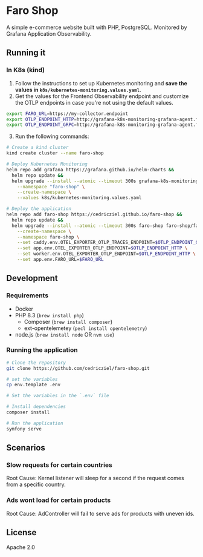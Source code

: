 # Faro Shop

A simple e-commerce website built with PHP, PostgreSQL. 
Monitored by Grafana Application Observability.

## Running it

### In K8s (kind)

1. Follow the instructions to set up Kubernetes monitoring and **save the values
in `k8s/kubernetes-monitoring.values.yaml`**.
2. Get the values for the Frontend Observability endpoint and customize the OTLP
   endpoints in case you're not using the default values.

```bash
export FARO_URL=https://my-collector.endpoint
export OTLP_ENDPOINT_HTTP=http://grafana-k8s-monitoring-grafana-agent.faro-shop.svc.cluster.local:4318
export OTLP_ENDPOINT_GRPC=http://grafana-k8s-monitoring-grafana-agent.faro-shop.svc.cluster.local:4317
```

3. Run the following commands:
```bash
# Create a kind cluster
kind create cluster --name faro-shop

# Deploy Kubernetes Monitoring
helm repo add grafana https://grafana.github.io/helm-charts &&
  helm repo update &&
  helm upgrade --install --atomic --timeout 300s grafana-k8s-monitoring grafana/k8s-monitoring \
    --namespace "faro-shop" \
    --create-namespace \
    --values k8s/kubernetes-monitoring.values.yaml

# Deploy the application
helm repo add faro-shop https://cedricziel.github.io/faro-shop &&
  helm repo update &&
  helm upgrade --install --atomic --timeout 300s faro-shop faro-shop/faro-shop \
    --create-namespace \
    --namespace faro-shop \
    --set caddy.env.OTEL_EXPORTER_OTLP_TRACES_ENDPOINT=$OTLP_ENDPOINT_GRPC \
    --set app.env.OTEL_EXPORTER_OTLP_ENDPOINT=$OTLP_ENDPOINT_HTTP \
    --set worker.env.OTEL_EXPORTER_OTLP_ENDPOINT=$OTLP_ENDPOINT_HTTP \
    --set app.env.FARO_URL=$FARO_URL
```

## Development

### Requirements

- Docker
- PHP 8.3 (`brew install php`)
  - Composer (`brew install composer`)
  - ext-opentelemetey (`pecl install opentelemetry`)
- node.js (`brew install node` OR `nvm use`)

### Running the application

```bash
# Clone the repository
git clone https://github.com/cedricziel/faro-shop.git

# set the variables
cp env.template .env

# Set the variables in the `.env` file

# Install dependencies
composer install

# Run the application
symfony serve
```

## Scenarios

### Slow requests for certain countries

Root Cause: Kernel listener will sleep for a second if the request comes from a specific country.

### Ads wont load for certain products

Root Cause: AdController will fail to serve ads for products with uneven ids.

## License

Apache 2.0
